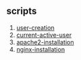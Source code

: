 ## scripts


1. [user-creation](https://github.com/dodo-foundation/proof-of-concepts/edit/main/scripts/user-login.md)
2. [current-active-user](https://github.com/dodo-foundation/proof-of-concepts/blob/main/scripts/current-active-user.md)
3. [apache2-installation](https://github.com/dodo-foundation/proof-of-concepts/blob/main/scripts/apache2-installation.md)
4. [nginx-installation](https://github.com/dodo-foundation/proof-of-concepts/blob/main/scripts/nginx-installation.md)
